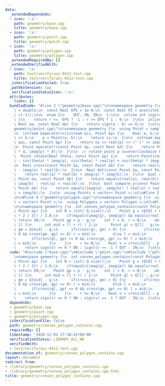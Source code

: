 ```yaml
---
data:
  _extendedDependsOn:
  - icon: ':x:'
    path: geometry/base.cpp
    title: geometry/base.cpp
  - icon: ':x:'
    path: geometry/point.cpp
    title: geometry/point.cpp
  - icon: ':x:'
    path: geometry/polygon.cpp
    title: geometry/polygon.cpp
  _extendedRequiredBy: []
  _extendedVerifiedWith:
  - icon: ':x:'
    path: test/verify/aoj-0412.test.cpp
    title: test/verify/aoj-0412.test.cpp
  _isVerificationFailed: true
  _pathExtension: cpp
  _verificationStatusIcon: ':x:'
  attributes:
    links: []
  bundledCode: "#line 2 \"geometry/base.cpp\"\n\nnamespace geometry {\n  using Real\
    \ = double;\n  const Real EPS = 1e-8;\n  const Real PI = acos(static_cast< Real\
    \ >(-1));\n\n  enum {\n    OUT, ON, IN\n  };\n\n  inline int sign(const Real &r)\
    \ {\n    return r <= -EPS ? -1 : r >= EPS ? 1 : 0;\n  }\n\n  inline bool equals(const\
    \ Real &a, const Real &b) {\n    return sign(a - b) == 0;\n  }\n}\n#line 3 \"\
    geometry/point.cpp\"\n\nnamespace geometry {\n  using Point = complex< Real >;\n\
    \n  istream &operator>>(istream &is, Point &p) {\n    Real a, b;\n    is >> a\
    \ >> b;\n    p = Point(a, b);\n    return is;\n  }\n\n  ostream &operator<<(ostream\
    \ &os, const Point &p) {\n    return os << real(p) << \" \" << imag(p);\n  }\n\
    \n  Point operator*(const Point &p, const Real &d) {\n    return Point(real(p)\
    \ * d, imag(p) * d);\n  }\n\n  // rotate point p counterclockwise by theta rad\n\
    \  Point rotate(Real theta, const Point &p) {\n    return Point(cos(theta) * real(p)\
    \ - sin(theta) * imag(p), sin(theta) * real(p) + cos(theta) * imag(p));\n  }\n\
    \n  Real cross(const Point &a, const Point &b) {\n    return real(a) * imag(b)\
    \ - imag(a) * real(b);\n  }\n\n  Real dot(const Point &a, const Point &b) {\n\
    \    return real(a) * real(b) + imag(a) * imag(b);\n  }\n\n  bool compare_x(const\
    \ Point &a, const Point &b) {\n    return equals(real(a), real(b)) ? imag(a) <\
    \ imag(b) : real(a) < real(b);\n  }\n\n  bool compare_y(const Point &a, const\
    \ Point &b) {\n    return equals(imag(a), imag(b)) ? real(a) < real(b) : imag(a)\
    \ < imag(b);\n  }\n\n  using Points = vector< Point >;\n}\n#line 2 \"geometry/polygon.cpp\"\
    \n\n#line 4 \"geometry/polygon.cpp\"\n\nnamespace geometry {\n  using Polygon\
    \ = vector< Point >;\n  using Polygons = vector< Polygon >;\n}\n#line 4 \"geometry/convex_polygon_contains.cpp\"\
    \n\nnamespace geometry {\n  int convex_polygon_contains(const Polygon &Q, const\
    \ Point &p) {\n    int N = (int) Q.size();\n    Point g = (Q[0] + Q[N / 3] + Q[N\
    \ * 2 / 3]) / 3.0;\n    if(equals(imag(g), imag(p)) && equals(real(g), imag(g)))\
    \ return IN;\n    Point gp = p - g;\n    int l = 0, r = N;\n    while(r - l >\
    \ 1) {\n      int mid = (l + r) / 2;\n      Point gl = Q[l] - g;\n      Point\
    \ gm = Q[mid] - g;\n      if(cross(gl, gm) > 0) {\n        if(cross(gl, gp) >=\
    \ 0 && cross(gm, gp) <= 0) r = mid;\n        else l = mid;\n      } else {\n \
    \       if(cross(gl, gp) <= 0 && cross(gm, gp) >= 0) l = mid;\n        else r\
    \ = mid;\n      }\n    }\n    r %= N;\n    Real v = cross(Q[l] - p, Q[r] - p);\n\
    \    return sign(v) == 0 ? ON : sign(v) == -1 ? OUT : IN;\n  }\n}\n"
  code: "#include \"base.cpp\"\n#include \"point.cpp\"\n#include \"polygon.cpp\"\n\
    \nnamespace geometry {\n  int convex_polygon_contains(const Polygon &Q, const\
    \ Point &p) {\n    int N = (int) Q.size();\n    Point g = (Q[0] + Q[N / 3] + Q[N\
    \ * 2 / 3]) / 3.0;\n    if(equals(imag(g), imag(p)) && equals(real(g), imag(g)))\
    \ return IN;\n    Point gp = p - g;\n    int l = 0, r = N;\n    while(r - l >\
    \ 1) {\n      int mid = (l + r) / 2;\n      Point gl = Q[l] - g;\n      Point\
    \ gm = Q[mid] - g;\n      if(cross(gl, gm) > 0) {\n        if(cross(gl, gp) >=\
    \ 0 && cross(gm, gp) <= 0) r = mid;\n        else l = mid;\n      } else {\n \
    \       if(cross(gl, gp) <= 0 && cross(gm, gp) >= 0) l = mid;\n        else r\
    \ = mid;\n      }\n    }\n    r %= N;\n    Real v = cross(Q[l] - p, Q[r] - p);\n\
    \    return sign(v) == 0 ? ON : sign(v) == -1 ? OUT : IN;\n  }\n}\n"
  dependsOn:
  - geometry/base.cpp
  - geometry/point.cpp
  - geometry/polygon.cpp
  isVerificationFile: false
  path: geometry/convex_polygon_contains.cpp
  requiredBy: []
  timestamp: '2020-12-01 17:38:42+09:00'
  verificationStatus: LIBRARY_ALL_WA
  verifiedWith:
  - test/verify/aoj-0412.test.cpp
documentation_of: geometry/convex_polygon_contains.cpp
layout: document
redirect_from:
- /library/geometry/convex_polygon_contains.cpp
- /library/geometry/convex_polygon_contains.cpp.html
title: geometry/convex_polygon_contains.cpp
---
```

